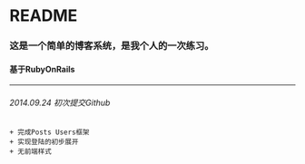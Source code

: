# README

### 这是一个简单的博客系统，是我个人的一次练习。

#### 基于RubyOnRails

***

###### 2014.09.24 初次提交Github
	+ 完成Posts Users框架
	+ 实现登陆的初步展开
	+ 无前端样式
